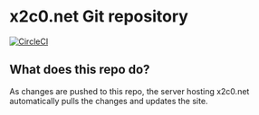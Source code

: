 # x2c0.net Git repository

[![CircleCI](https://circleci.com/gh/unixfy/x2c0.net/tree/master.svg?style=svg)](https://circleci.com/gh/unixfy/x2c0.net/tree/master)

## What does this repo do?

As changes are pushed to this repo, the server hosting x2c0.net automatically pulls the changes and updates the site.
